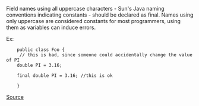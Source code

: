 Field names using all uppercase characters - Sun's Java naming conventions indicating constants - should be declared as final.
Names using only uppercase are considered constants for most programmers, using them as variables can induce errors.

Ex:

```
    public class Foo {
     // this is bad, since someone could accidentally change the value of PI
	double PI = 3.16;

    final double PI = 3.16; //this is ok

    }
```

[Source](http://pmd.sourceforge.net/pmd-5.3.2/pmd-java/rules/java/naming.html#SuspiciousConstantFieldName)
